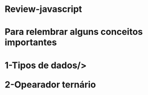 # Review-javascript
<h1>Para relembrar alguns conceitos importantes<h1/>
<p>1-Tipos de dados/>
<p>2-Opearador ternário<p/>
